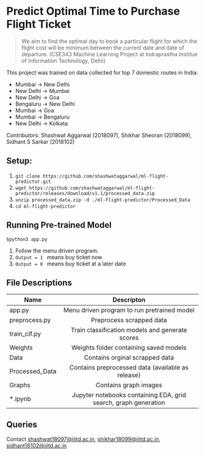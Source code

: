 # Predict Optimal Time to Purchase Flight Ticket

> We aim to find the optimal day to book a particular flight for which the flight cost will be minimum between the current date and date of departure. (CSE343 Machine Learning Project at Indraprastha Institue of Information Technology, Delhi)

This project was trained on data collected for top 7 domestic routes in India:

- Mumbai → New Delhi
- New Delhi → Mumbai
- New Delhi → Goa
- Bengaluru → New Delhi
- Mumbai → Goa
- Mumbai → Bengaluru
- New Delhi → Kolkata

Contributors: Shashwat Aggarwal (2018097), Shikhar Sheoran (2018099), Sidhant S Sarkar (2018102)

## Setup:

1. `git clone https://github.com/shashwataggarwal/ml-flight-predictor.git`
2. `wget https://github.com/shashwataggarwal/ml-flight-predictor/releases/download/v1.1/processed_data.zip`
3. `unzip processed_data.zip -d ./ml-flight-predictor/Processed_Data`
4. `cd ml-flight-predictor`

## Running Pre-trained Model

```
$python3 app.py
```

1. Follow the menu driven program.
2. `Output = 1 ` means buy ticket now
3. `Output = 0 ` means buy ticket at a later date

## File Descriptions

| Name           |                           Descripton                            |
| -------------- | :-------------------------------------------------------------: |
| app.py         |           Menu driven program to run pretrained model           |
| preprocess.py  |                    Preprocess scrapped data                     |
| train_clf.py   |         Train classification models and generate scores         |
| Weights        |             Weights folder containing saved models              |
| Data           |                 Contains orginal scrapped data                  |
| Processed_Data |        Contains preprocessed data (available as release)        |
| Graphs         |                      Contains graph images                      |
| \*.ipynb       | Jupyter notebooks containing EDA, grid search, graph generation |

## Queries

Contact shashwat18097@iiitd.ac.in, shikhar18099@iiitd.ac.in, sidhant18102@iiitd.ac.in
